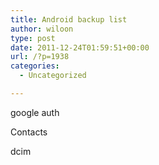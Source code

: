 ```yaml
---
title: Android backup list
author: wiloon
type: post
date: 2011-12-24T01:59:51+00:00
url: /?p=1938
categories:
  - Uncategorized

---
```

google auth
  
Contacts
  
dcim